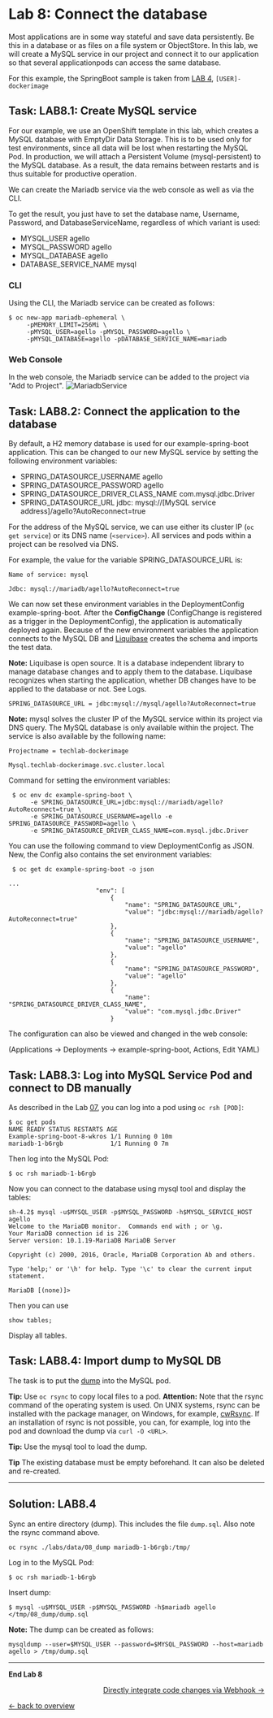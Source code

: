 # Lab 8: Connect the database

Most applications are in some way stateful and save data persistently. Be this in a database or as files on a file system or ObjectStore. In this lab, we will create a MySQL service in our project and connect it to our application so that several applicationpods can access the same database.

For this example, the SpringBoot sample is taken from [LAB 4](04_deploy_dockerimage.md), `[USER]-dockerimage`

## Task: LAB8.1: Create MySQL service

For our example, we use an OpenShift template in this lab, which creates a MySQL database with EmptyDir Data Storage. This is to be used only for test environments, since all data will be lost when restarting the MySQL Pod. In production, we will attach a Persistent Volume (mysql-persistent) to the MySQL database. As a result, the data remains between restarts and is thus suitable for productive operation.

We can create the Mariadb service via the web console as well as via the CLI.

To get the result, you just have to set the database name, Username, Password, and DatabaseServiceName, regardless of which variant is used:

- MYSQL_USER agello
- MYSQL_PASSWORD agello
- MYSQL_DATABASE agello
- DATABASE_SERVICE_NAME mysql

### CLI

Using the CLI, the Mariadb service can be created as follows:

```
$ oc new-app mariadb-ephemeral \
     -pMEMORY_LIMIT=256Mi \
     -pMYSQL_USER=agello -pMYSQL_PASSWORD=agello \
     -pMYSQL_DATABASE=agello -pDATABASE_SERVICE_NAME=mariadb
```

### Web Console

In the web console, the Mariadb service can be added to the project via "Add to Project".
![MariadbService](../images/lab_8_addmysql_service.png)


## Task: LAB8.2: Connect the application to the database

By default, a H2 memory database is used for our example-spring-boot application. This can be changed to our new MySQL service by setting the following environment variables:

- SPRING_DATASOURCE_USERNAME agello
- SPRING_DATASOURCE_PASSWORD agello
- SPRING_DATASOURCE_DRIVER_CLASS_NAME com.mysql.jdbc.Driver
- SPRING_DATASOURCE_URL jdbc: mysql://[MySQL service address]/agello?AutoReconnect=true

For the address of the MySQL service, we can use either its cluster IP (`oc get service`) or its DNS name (`<service>`). All services and pods within a project can be resolved via DNS.

For example, the value for the variable SPRING_DATASOURCE_URL is:
```
Name of service: mysql

Jdbc: mysql://mariadb/agello?AutoReconnect=true
```

We can now set these environment variables in the DeploymentConfig example-spring-boot. After the **ConfigChange** (ConfigChange is registered as a trigger in the DeploymentConfig), the application is automatically deployed again. Because of the new environment variables the application connects to the MySQL DB and [Liquibase](http://www.liquibase.org/) creates the schema and imports the test data.

**Note:** Liquibase is open source. It is a database independent library to manage database changes and to apply them to the database. Liquibase recognizes when starting the application, whether DB changes have to be applied to the database or not. See Logs.


```
SPRING_DATASOURCE_URL = jdbc:mysql://mysql/agello?AutoReconnect=true
```

**Note:** mysql solves the cluster IP of the MySQL service within its project via DNS query. The MySQL database is only available within the project. The service is also available by the following name:

```
Projectname = techlab-dockerimage

Mysql.techlab-dockerimage.svc.cluster.local
```

Command for setting the environment variables:
```
 $ oc env dc example-spring-boot \
      -e SPRING_DATASOURCE_URL=jdbc:mysql://mariadb/agello?AutoReconnect=true \
      -e SPRING_DATASOURCE_USERNAME=agello -e SPRING_DATASOURCE_PASSWORD=agello \
      -e SPRING_DATASOURCE_DRIVER_CLASS_NAME=com.mysql.jdbc.Driver
```

You can use the following command to view DeploymentConfig as JSON. New, the Config also contains the set environment variables:

```
 $ oc get dc example-spring-boot -o json
```

```
...
                        "env": [
                            {
                                "name": "SPRING_DATASOURCE_URL",
                                "value": "jdbc:mysql://mariadb/agello?AutoReconnect=true"
                            },
                            {
                                "name": "SPRING_DATASOURCE_USERNAME",
                                "value": "agello"
                            },
                            {
                                "name": "SPRING_DATASOURCE_PASSWORD",
                                "value": "agello"
                            },
                            {
                                "name": "SPRING_DATASOURCE_DRIVER_CLASS_NAME",
                                "value": "com.mysql.jdbc.Driver"
                            }
```

The configuration can also be viewed and changed in the web console:

(Applications → Deployments → example-spring-boot, Actions, Edit YAML)

## Task: LAB8.3: Log into MySQL Service Pod and connect to DB manually

As described in the Lab [07](07_troubleshooting_ops.md), you can log into a pod using `oc rsh [POD]`:
```
$ oc get pods
NAME READY STATUS RESTARTS AGE
Example-spring-boot-8-wkros 1/1 Running 0 10m
mariadb-1-b6rgb             1/1 Running 0 7m

```

Then log into the MySQL Pod:
```
$ oc rsh mariadb-1-b6rgb
```

Now you can connect to the database using mysql tool and display the tables:
```
sh-4.2$ mysql -u$MYSQL_USER -p$MYSQL_PASSWORD -h$MYSQL_SERVICE_HOST agello
Welcome to the MariaDB monitor.  Commands end with ; or \g.
Your MariaDB connection id is 226
Server version: 10.1.19-MariaDB MariaDB Server

Copyright (c) 2000, 2016, Oracle, MariaDB Corporation Ab and others.

Type 'help;' or '\h' for help. Type '\c' to clear the current input statement.

MariaDB [(none)]> 

```

Then you can use

```
show tables;
```

Display all tables.


## Task: LAB8.4: Import dump to MySQL DB

The task is to put the [dump](https://raw.githubusercontent.com/agello/techlab/lab-3.3/labs/data/08_dump/dump.sql) into the MySQL pod.


**Tip:** Use `oc rsync` to copy local files to a pod. **Attention:** Note that the rsync command of the operating system is used. On UNIX systems, rsync can be installed with the package manager, on Windows, for example, [cwRsync](https://www.itefix.net/cwrsync). If an installation of rsync is not possible, you can, for example, log into the pod and download the dump via `curl -O <URL>`.

**Tip:** Use the mysql tool to load the dump.

**Tip** The existing database must be empty beforehand. It can also be deleted and re-created.


---

## Solution: LAB8.4

Sync an entire directory (dump). This includes the file `dump.sql`. Also note the rsync command above.

```
oc rsync ./labs/data/08_dump mariadb-1-b6rgb:/tmp/
```

Log in to the MySQL Pod:

```
$ oc rsh mariadb-1-b6rgb
```

Insert dump:

```
$ mysql -u$MYSQL_USER -p$MYSQL_PASSWORD -h$mariadb agello </tmp/08_dump/dump.sql
```

**Note:** The dump can be created as follows:

```
mysqldump --user=$MYSQL_USER --password=$MYSQL_PASSWORD --host=mariadb agello > /tmp/dump.sql
```


---

**End Lab 8**

<p width = "100px" align = "right"> <a href="09_dockerbuild_webhook.md"> Directly integrate code changes via Webhook → </a> </p>


[← back to overview](../README.md)
